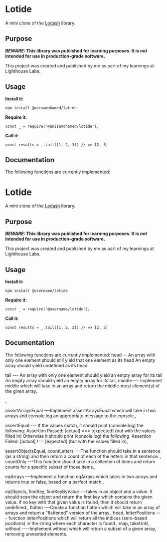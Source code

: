 # Lotide

A mini clone of the [Lodash](https://lodash.com) library.

## Purpose

**_BEWARE:_ This library was published for learning purposes. It is _not_ intended for use in production-grade software.**

This project was created and published by me as part of my learnings at Lighthouse Labs. 

## Usage

**Install it:**

`npm install @anisamohamed/lotide`

**Require it:**

`const _ = require('@anisamohamed/lotide');`

**Call it:**

`const results = _.tail([1, 2, 3]) // => [2, 3]`

## Documentation

The following functions are currently implemented:

# Lotide

A mini clone of the [Lodash](https://lodash.com) library.

## Purpose

**_BEWARE:_ This library was published for learning purposes. It is _not_ intended for use in production-grade software.**

This project was created and published by me as part of my learnings at Lighthouse Labs. 

## Usage

**Install it:**

`npm install @username/lotide`

**Require it:**

`const _ = require('@username/lotide');`

**Call it:**

`const results = _.tail([1, 2, 3]) // => [2, 3]`

## Documentation

The following functions are currently implemented:
  head
   -- An array with only one element should still yield that one element as its head
An empty array should yield undefined as its head
  
 

  tail 
  --- An array with only one element should yield an empty array for its tail
An empty array should yield an empty array for its tail,
  middle
  --- Implement middle which will take in an array and return the middle-most element(s) of the given array.

,
  
  assertArraysEqual
  ---Implement assertArraysEqual which will take in two arrays and console.log an appropriate message to the console.,

  assertEqual 
  --- If the values match, it should print (console.log) the following: Assertion Passed: [actual] === [expected] (but with the values filled in)
Otherwise it should print (console.log) the following: Assertion Failed: [actual] !== [expected] (but with the values filled in),

  assertObjectsEqual,
  countLetters
  ---The function should take in a sentence (as a string) and then return a count of each of the letters in that sentence.
,
  countOnly
  ---This function should take in a collection of items and return counts for a specific subset of those items.,

  eqArrays 
  ---Implement a function eqArrays which takes in two arrays and returns true or false, based on a perfect match.,

  eqObjects,
  findKey,
  findKeyByValue 
  ---takes in an object and a value. It should scan the object and return the first key which contains the given value. If no key with that given value is found, then it should return undefined.,
  flatten
  ---Create a function flatten which will take in an array of arrays and return a "flattened" version of the array.,
  head,
  letterPositions
  --- function letterPositions which will return all the indices (zero-based positions) in the string where each character is found.,
  map,
  takeUntil,
  without 
  ----Implement without which will return a subset of a given array, removing unwanted elements.


